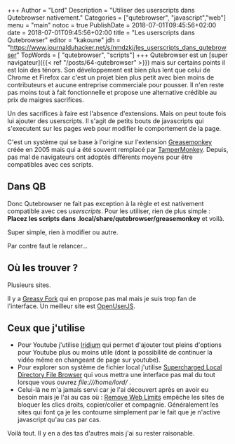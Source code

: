 +++
Author = "Lord"
Description = "Utiliser des userscripts dans Qutebrowser nativement."
Categories = ["qutebrowser", "javascript","web"]
menu = "main"
notoc = true
PublishDate = 2018-07-01T09:45:56+02:00
date = 2018-07-01T09:45:56+02:00
title = "Les userscripts dans Qutebrowser"
editor = "kakoune"
jdh = "https://www.journalduhacker.net/s/nmdzkj/les_userscripts_dans_qutebrowser"
TopWords = [  "qutebrowser", "scripts"]
+++
Qutebrowser est un [super navigateur]({{< ref "/posts/64-qutebrowser" >}}) mais sur certains points il est loin des ténors.
Son développement est bien plus lent que celui de Chrome et Firefox car c'est un projet bien plus petit avec bien moins de contributeurs et aucune entreprise commerciale pour pousser.
Il n'en reste pas moins tout à fait fonctionnelle et propose une alternative crédible au prix de maigres sacrifices.

Un des sacrifices à faire est l'absence d'extensions.
Mais on peut toute fois lui ajouter des userscripts.
Il s'agit de petits bouts de javascripts qui s'executent sur les pages web pour modifier le comportement de la page.

C'est un système qui se base à l'origine sur l'extension [Greasemonkey](https://www.greasespot.net/) créée en 2005 mais qui a été souvent remplacé par [TamperMonkey](http://tampermonkey.net).
Depuis, pas mal de navigateurs ont adoptés différents moyens pour être compatibles avec ces scripts.

## Dans QB
Donc Qutebrowser ne fait pas exception à la règle et est nativement compatible avec ces *userscripts*.
Pour les utiliser, rien de plus simple : **Placez les scripts dans .local/share/qutebrowser/greasemonkey** et voilà.

Super simple, rien à modifier ou autre.

Par contre faut le relancer…

## Où les trouver ?

Plusieurs sites.

Il y a [Greasy Fork](https://greasyfork.org/en/scripts) qui en propose pas mal mais je suis trop fan de l'interface.
Un meilleur site est [OpenUserJS](https://openuserjs.org/).

## Ceux que j'utilise

  - Pour Youtube j'utilise [Iridium](https://github.com/ParticleCore/Iridium) qui permet d'ajouter tout pleins d'options pour Youtube plus ou moins utile (dont la possibilité de continuer la vidéo même en changeant de page sur youtube).
  - Pour explorer son système de fichier local j'utilise [Supercharged Local Directory File Browser](https://openuserjs.org/scripts/gaspar_schot/Supercharged_Local_Directory_File_Browser) qui vous mettra une interface pas mal du tout lorsque vous ouvrez *file:///home/lord/* .
  - Celui-là ne m'a jamais servi car je l'ai découvert après en avoir eu besoin mais je l'ai au cas où : [Remove Web Limits](https://greasyfork.org/en/scripts/14146-%E7%BD%91%E9%A1%B5%E9%99%90%E5%88%B6%E8%A7%A3%E9%99%A4) empêche les sites de bloquer les clics droits, copier/coller et compagnie. Généralement les sites qui font ça je les contourne simplement par le fait que je n'active javascript qu'au cas par cas.

Voilà tout.
Il y en a des tas d'autres mais j'ai su rester raisonable.
